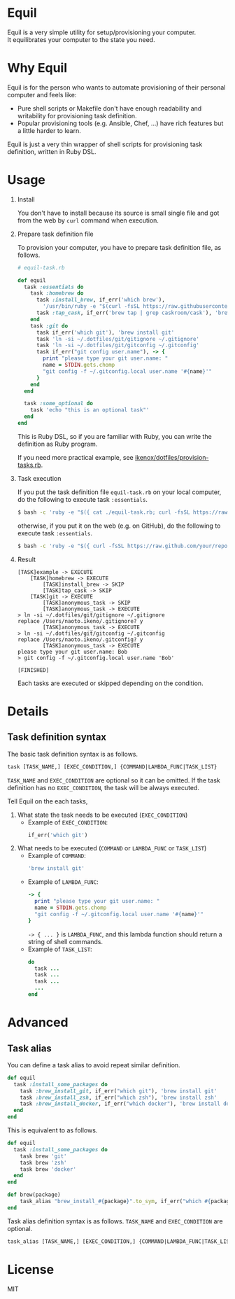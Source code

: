 # Equil

Equil is a very simple utility for setup/provisioning your computer.  
It equilibrates your computer to the state you need.

# Why Equil

Equil is for the person who wants to automate provisioning of their personal computer and feels like:

- Pure shell scripts or Makefile don't have enough readability and writability for provisioning task definition.
- Popular provisioning tools (e.g. Ansible, Chef, ...) have rich features but a little harder to learn.

Equil is just a very thin wrapper of shell scripts for provisioning task definition, written in Ruby DSL.

# Usage

1. Install

    You don't have to install because its source is small single file and got from the web by `curl` command when execution.

2. Prepare task definition file

    To provision your computer, you have to prepare task definition file, as follows.

    ```ruby
    # equil-task.rb

    def equil
      task :essentials do
        task :homebrew do
          task :install_brew, if_err('which brew'),
            '/usr/bin/ruby -e "$(curl -fsSL https://raw.githubusercontent.com/Homebrew/install/master/install)"'
          task :tap_cask, if_err('brew tap | grep caskroom/cask'), 'brew tap caskroom/cask'
        end
        task :git do
          task if_err('which git'), 'brew install git'
          task 'ln -si ~/.dotfiles/git/gitignore ~/.gitignore'
          task 'ln -si ~/.dotfiles/git/gitconfig ~/.gitconfig'
          task if_err("git config user.name"), -> {
            print "please type your git user.name: "
            name = STDIN.gets.chomp
            "git config -f ~/.gitconfig.local user.name '#{name}'"
          }
        end
      end

      task :some_optional do
        task 'echo "this is an optional task"'
      end
    end
    ```

    This is Ruby DSL, so if you are familiar with Ruby, you can write the definition as Ruby program.

    If you need more practical example, see [ikenox/dotfiles/provision-tasks.rb](https://github.com/ikenox/dotfiles/blob/master/provision-tasks.rb).

3. Task execution

    If you put the task definition file `equil-task.rb` on your local computer, do the following to execute task `:essentials`.

    ```sh
    $ bash -c 'ruby -e "$({ cat ./equil-task.rb; curl -fsSL https://raw.githubusercontent.com/ikenox/equil/0.1.0/equil.rb; })" essentials'
    ```

    otherwise, if you put it on the web (e.g. on GitHub), do the following to execute task `:essentials`.

    ```sh
    $ bash -c 'ruby -e "$({ curl -fsSL https://raw.github.com/your/repository/master/equil-task.rb; curl -fsSL https://raw.githubusercontent.com/ikenox/equil/0.1.0/equil.rb; })" essentials'
    ```

4. Result

    ```
    [TASK]example -> EXECUTE
        [TASK]homebrew -> EXECUTE
            [TASK]install_brew -> SKIP
            [TASK]tap_cask -> SKIP
        [TASK]git -> EXECUTE
            [TASK]anonymous_task -> SKIP
            [TASK]anonymous_task -> EXECUTE
    > ln -si ~/.dotfiles/git/gitignore ~/.gitignore
    replace /Users/naoto.ikeno/.gitignore? y
            [TASK]anonymous_task -> EXECUTE
    > ln -si ~/.dotfiles/git/gitconfig ~/.gitconfig
    replace /Users/naoto.ikeno/.gitconfig? y
            [TASK]anonymous_task -> EXECUTE
    please type your git user.name: Bob
    > git config -f ~/.gitconfig.local user.name 'Bob'

    [FINISHED]
    ```

    Each tasks are executed or skipped depending on the condition.

# Details

## Task definition syntax

The basic task definition syntax is as follows.

```txt
task [TASK_NAME,] [EXEC_CONDITION,] {COMMAND|LAMBDA_FUNC|TASK_LIST}
```
`TASK_NAME` and `EXEC_CONDITION` are optional so it can be omitted. If the task definition has no `EXEC_CONDITION`, the task will be always executed.

Tell Equil on the each tasks,

1. What state the task needs to be executed (`EXEC_CONDITION`)
    - Example of `EXEC_CONDITION`:
        ```ruby
        if_err('which git')
        ```
2. What needs to be executed (`COMMAND` or `LAMBDA_FUNC` or `TASK_LIST`)
    - Example of `COMMAND`:
       ```ruby
       'brew install git'
       ```
    - Example of `LAMBDA_FUNC`:
       ```ruby
       -> {
         print "please type your git user.name: "
         name = STDIN.gets.chomp
         "git config -f ~/.gitconfig.local user.name '#{name}'"
       }
       ```
       `-> { ... }` is `LAMBDA_FUNC`, and this lambda function should return a string of shell commands.
    - Example of `TASK_LIST`:
        ```ruby
        do
          task ...
          task ...
          task ...
          ...
        end
        ```

# Advanced

## Task alias

You can define a task alias to avoid repeat similar definition.

```ruby
def equil
  task :install_some_packages do
    task :brew_install_git, if_err("which git"), 'brew install git'
    task :brew_install_zsh, if_err("which zsh"), 'brew install zsh'
    task :brew_install_docker, if_err("which docker"), 'brew install docker'
  end
end
```

This is equivalent to as follows.

```ruby
def equil
  task :install_some_packages do
    task brew 'git'
    task brew 'zsh'
    task brew 'docker'
  end
end

def brew(package)
    task_alias "brew_install_#{package}".to_sym, if_err("which #{package}"), "brew install #{package}"
end
```

Task alias definition syntax is as follows. `TASK_NAME` and `EXEC_CONDITION` are optional.

```txt
task_alias [TASK_NAME,] [EXEC_CONDITION,] {COMMAND|LAMBDA_FUNC|TASK_LIST}
```

# License

MIT
